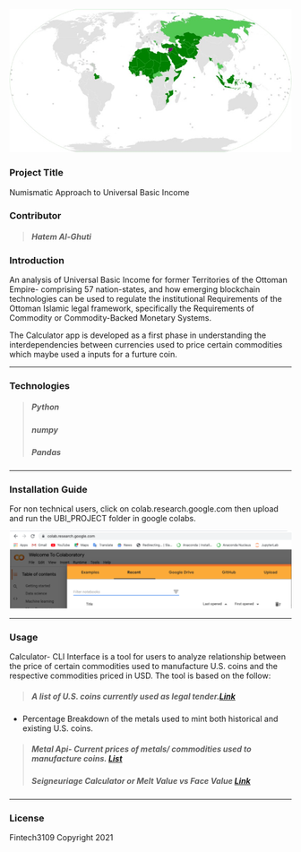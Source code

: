 ![Alt text](./UBI_PROJECT/images/IMG_8246.jpg)

### Project Title
Numismatic Approach to Universal Basic Income

### Contributor
>##### Hatem Al-Ghuti

### Introduction

An analysis of Universal Basic Income for former Territories of the Ottoman Empire- comprising 57 nation-states, and how emerging blockchain technologies can be used to regulate the institutional Requirements of the Ottoman Islamic legal framework, specifically the Requirements of Commodity or Commodity-Backed Monetary Systems.

The Calculator app is developed as a first phase in understanding the interdependencies between currencies used to price certain commodities which maybe used a inputs for a furture  coin. 

---

### Technologies

>##### Python
>##### numpy
>##### Pandas

---

### Installation Guide

For non technical users, click on colab.research.google.com then upload and run the UBI_PROJECT folder in google colabs. 

![Alt text](./UBI_PROJECT/images/colab_research_google.png)

---

### Usage

Calculator- CLI Interface is a tool for users to analyze relationship between the price of certain commodities used to manufacture U.S. coins and the respective commodities priced in USD. The tool is based on the follow:

>##### A list of U.S. coins currently used as legal tender.[Link](https://github.com/fintech3109/FinTech_Project_1/blob/3b869c590190c706bb57056d2c9d2ffd2ac498f7/UBI_PROJECT/Coins/coin_list/Coin-Catalog%20%20.pdf)
- Percentage Breakdown of the metals used to mint both historical and existing U.S. coins.
>##### Metal Api- Current prices of metals/ commodities used to manufacture coins. [List](./UBI_PROJECT/api/metals/API.ipynb)
>##### Seigneuriage Calculator or Melt Value vs Face Value [Link](./UBI_PROJECT/calculator.ipynb) 


---

### License

Fintech3109 Copyright 2021
